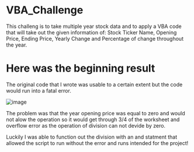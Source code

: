 # VBA_Challenge

This challeng is to take multiple year stock data and to apply a VBA code that will take out the given information of: Stock Ticker Name, Opening Price, Ending Price, Yearly Change and Percentage of change throughout the year.

# Here was the beginning result

The original code that I wrote was usable to a certain extent but the code would run into a fatal error.

![image](https://user-images.githubusercontent.com/79068185/112737249-39667300-8f16-11eb-8bd1-3b9368d56086.png)

The problem was that the year opening price was equal to zero and would not alow the operation so it would get through 3/4 of the worksheet and overflow error as the operation of division can not devide by zero.
 
Luckily I was able to function out the division with an and statment that allowed the script to run without the error and runs intended for the project!

